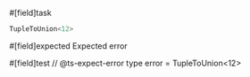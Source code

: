 #[field]task
```ts
TupleToUnion<12>
```

#[field]expected
Expected error

#[field]test
// @ts-expect-error
type error = TupleToUnion<12>